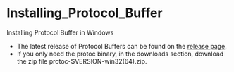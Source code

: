 # Installing_Protocol_Buffer
Installing Protocol Buffer in Windows

* The latest release of Protocol Buffers can be found on the [release page](https://github.com/protocolbuffers/protobuf/releases/latest).
* If you only need the protoc binary, in the downloads section, download the zip file protoc-$VERSION-win32(64).zip.
